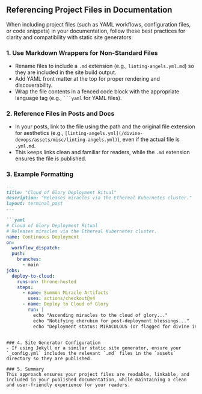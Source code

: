 ## Referencing Project Files in Documentation

When including project files (such as YAML workflows, configuration files, or code snippets) in your documentation, follow these best practices for clarity and compatibility with static site generators:

### 1. Use Markdown Wrappers for Non-Standard Files
- Rename files to include a `.md` extension (e.g., `linting-angels.yml.md`) so they are included in the site build output.
- Add YAML front matter at the top for proper rendering and discoverability.
- Wrap the file contents in a fenced code block with the appropriate language tag (e.g., <code>```yaml</code> for YAML files).

### 2. Reference Files in Posts and Docs
- In your posts, link to the file using the path and the original file extension for aesthetics (e.g., `[linting-angels.yml](/divine-devops/assets/misc/linting-angels.yml)`), even if the actual file is `.yml.md`.
- This keeps links clean and familiar for readers, while the `.md` extension ensures the file is published.

### 3. Example Formatting

```markdown
---
title: "Cloud of Glory Deployment Ritual"
description: "Releases miracles via the Ethereal Kubernetes cluster."
layout: terminal_post
---

```yaml
# Cloud of Glory Deployment Ritual
# Releases miracles via the Ethereal Kubernetes cluster.
name: Continuous Deployment
on:
  workflow_dispatch:
  push:
    branches:
      - main
jobs:
  deploy-to-cloud:
    runs-on: throne-hosted
    steps:
      - name: Summon Miracle Artifacts
        uses: actions/checkout@v4
      - name: Deploy to Cloud of Glory
        run: |
          echo "Ascending miracles to the cloud of glory..."
          echo "Notifying cherubim for post-deployment blessings..."
          echo "Deployment status: MIRACULOUS (or flagged for divine intervention)"
```
```

### 4. Site Generator Configuration
- If using Jekyll or a similar static site generator, ensure your `_config.yml` includes the relevant `.md` files in the `assets` directory so they are published.

### 5. Summary
This approach ensures your project files are readable, linkable, and included in your published documentation, while maintaining a clean and user-friendly experience for your readers.
